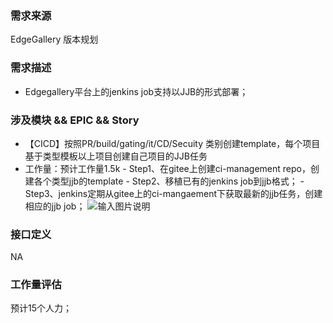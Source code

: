 ### 需求来源

EdgeGallery 版本规划

### 需求描述
- Edgegallery平台上的jenkins job支持以JJB的形式部署；
### 涉及模块 && EPIC && Story
- 【CICD】按照PR/build/gating/it/CD/Secuity 类别创建template，每个项目基于类型模板以上项目创建自己项目的JJB任务
 - 工作量：预计工作量1.5k
       - Step1、在gitee上创建ci-management repo，创建各个类型jjb的template
       - Step2、移植已有的jenkins job到jjb格式；
       - Step3、jenkins定期从gitee上的ci-mangaement下获取最新的jjb任务，创建相应的jjb job；
![输入图片说明](https://images.gitee.com/uploads/images/2020/0811/181755_435f98ec_7624512.png "jjb .png")

###  接口定义
NA
### 工作量评估
预计15个人力；
